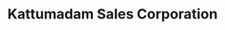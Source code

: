 ---
title: "Kattumadam Sales Corporation"
url: /peravoor/kattumadam-sales-corporation/
shop: Eisenwaren
---